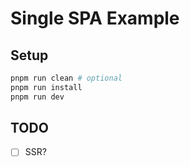 # Single SPA Example

## Setup

```sh
pnpm run clean # optional
pnpm run install
pnpm run dev
```

## TODO

- [ ] SSR?
